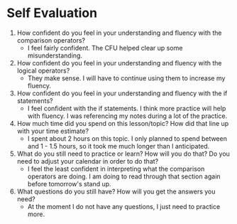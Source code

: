# Self Evaluation

1. How confident do you feel in your understanding and fluency with the comparison operators?
    * I feel fairly confident. The CFU helped clear up some misunderstanding.
1. How confident do you feel in your understanding and fluency with the logical operators?
    * They make sense. I will have to continue using them to increase my fluency.
1. How confident do you feel in your understanding and fluency with the if statements?
    * I feel confident with the if statements. I think more practice will help with fluency. I was referencing my notes during a lot of the practice.
1. How much time did you spend on this lesson/topic? How did that line up with your time estimate?
    * I spent about 2 hours on this topic. I only planned to spend between and 1 - 1.5 hours, so it took me much longer than I anticipated.
1. What do you still need to practice or learn? How will you do that? Do you need to adjust your calendar in order to do that?
    * I feel the least confident in interpreting what the comparison operators are doing. I am doing to read through that section again before tomorrow's stand up.
1. What questions do you still have? How will you get the answers you need?
    * At the moment I do not have any questions, I just need to practice more. 
